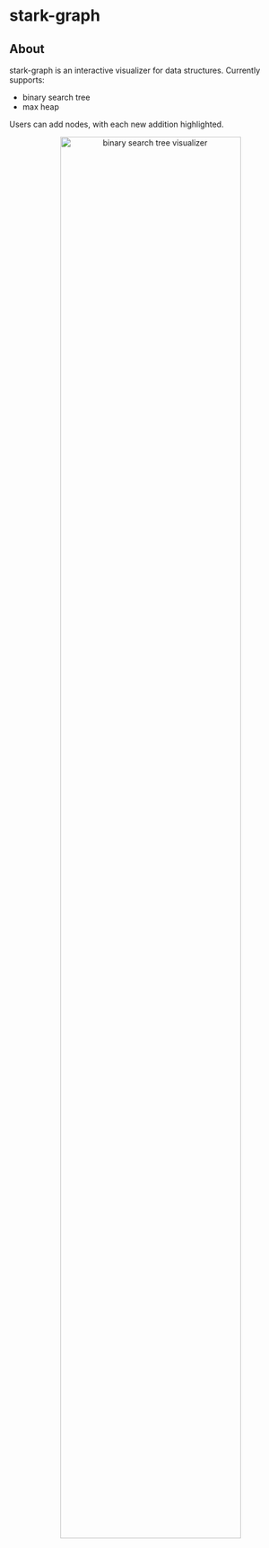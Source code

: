 # stark-graph

## About
stark-graph is an interactive visualizer for data structures. Currently supports: 

* binary search tree
* max heap

Users can add nodes, with each new addition highlighted.

<p align="center">
 <img src="https://github.com/gmal1/stark-graph/blob/master/src/assets/stark-bst.png" alt="binary search tree visualizer" width='80%'></a>
</p>
